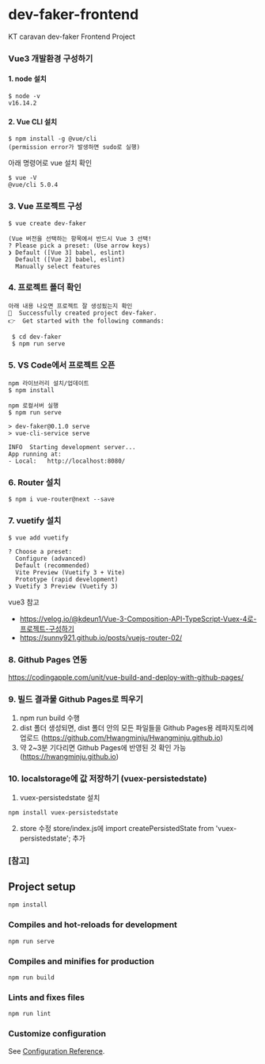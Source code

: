 # dev-faker-frontend
KT caravan dev-faker Frontend Project

### Vue3 개발환경 구성하기
#### 1. node 설치
```
$ node -v
v16.14.2
```
#### 2. Vue CLI 설치
```
$ npm install -g @vue/cli
(permission error가 발생하면 sudo로 실행)
```
아래 명령어로 vue 설치 확인
```
$ vue -V
@vue/cli 5.0.4
```
### 3. Vue 프로젝트 구성
```
$ vue create dev-faker

(Vue 버전을 선택하는 항목에서 반드시 Vue 3 선택!
? Please pick a preset: (Use arrow keys)
❯ Default ([Vue 3] babel, eslint)
  Default ([Vue 2] babel, eslint)
  Manually select features
```

### 4. 프로젝트 폴더 확인
```
아래 내용 나오면 프로젝트 잘 생성됬는지 확인
🎉  Successfully created project dev-faker.
👉  Get started with the following commands:

 $ cd dev-faker
 $ npm run serve
```

### 5. VS Code에서 프로젝트 오픈
```
npm 라이브러리 설치/업데이트
$ npm install

npm 로컬서버 실행
$ npm run serve

> dev-faker@0.1.0 serve
> vue-cli-service serve

INFO  Starting development server...
App running at:
- Local:   http://localhost:8080/
```

### 6. Router 설치
```
$ npm i vue-router@next --save
```

### 7. vuetify 설치
```
$ vue add vuetify

? Choose a preset: 
  Configure (advanced) 
  Default (recommended) 
  Vite Preview (Vuetify 3 + Vite) 
  Prototype (rapid development) 
❯ Vuetify 3 Preview (Vuetify 3) 
```
vue3 참고
- https://velog.io/@kdeun1/Vue-3-Composition-API-TypeScript-Vuex-4로-프로젝트-구성하기
- https://sunny921.github.io/posts/vuejs-router-02/

### 8. Github Pages 연동
https://codingapple.com/unit/vue-build-and-deploy-with-github-pages/

### 9. 빌드 결과물 Github Pages로 띄우기
1. npm run build 수행
2. dist 폴더 생성되면, dist 폴더 안의 모든 파일들을 Github Pages용 레파지토리에 업로드
(https://github.com/Hwangminju/Hwangminju.github.io)
4. 약 2~3분 기다리면 Github Pages에 반영된 것 확인 가능
(https://hwangminju.github.io)

### 10. localstorage에 값 저장하기 (vuex-persistedstate)
1) vuex-persistedstate 설치
```
npm install vuex-persistedstate
```

2) store 수정
store/index.js에 import createPersistedState from 'vuex-persistedstate'; 추가

### [참고]

## Project setup
```
npm install
```

### Compiles and hot-reloads for development
```
npm run serve
```

### Compiles and minifies for production
```
npm run build
```

### Lints and fixes files
```
npm run lint
```

### Customize configuration
See [Configuration Reference](https://cli.vuejs.org/config/).
